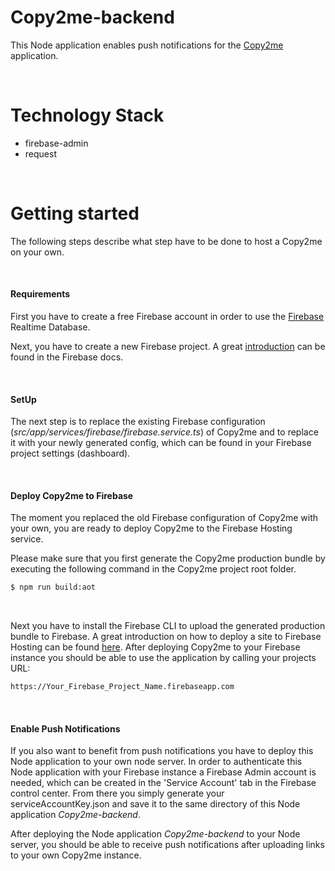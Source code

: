 # Copy2me-backend

This Node application enables push notifications for the <a href="https://github.com/Safi1012/copy2me" target="_blank">Copy2me</a> application. 


<br/>


# Technology Stack
* firebase-admin
* request


<br/>

# Getting started

The following steps describe what step have to be done to host a Copy2me on your own.



<br/>

#### **Requirements**

First you have to create a free Firebase account in order to use the <a href="https://firebase.google.com/" target="_blank">Firebase</a> Realtime Database. 

Next, you have to create a new Firebase project. A great <a href="https://firebase.google.com/docs/web/setup" target="_blank">introduction</a> can be found in the Firebase docs.




<br/>

#### **SetUp**

The next step is to replace the existing Firebase configuration (*src/app/services/firebase/firebase.service.ts*) of Copy2me and to replace it with your newly generated  config, which can be found in your Firebase project settings (dashboard).





<br/>

#### **Deploy Copy2me to Firebase**

The moment you replaced the old Firebase configuration of Copy2me with your own, you are ready to deploy Copy2me to the Firebase Hosting service.


Please make sure that you first generate the Copy2me production bundle by executing the following command in the Copy2me project root folder.

```bash
$ npm run build:aot
```

&nbsp; 

Next you have to install the Firebase CLI to upload the generated production bundle to Firebase. A great introduction on how to deploy a site to Firebase Hosting can be found <a href="https://firebase.google.com/docs/hosting/deploying" target="_blank">here</a>. After deploying Copy2me to your Firebase instance you should be able to use the application by calling your projects URL: 

```bash
https://Your_Firebase_Project_Name.firebaseapp.com
```


<br/>


#### **Enable Push Notifications**


If you also want to benefit from push notifications you have to deploy this Node application to your own node server. In order to authenticate this Node application with your Firebase instance a Firebase Admin account is needed, which can be created in the 'Service Account' tab in the Firebase control center. From there you simply generate your serviceAccountKey.json and save it to the same directory of this Node application *Copy2me-backend*.


After deploying the Node application *Copy2me-backend* to your Node server, you should be able to receive push notifications after uploading links to your own Copy2me instance. 